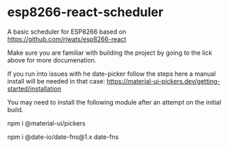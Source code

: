 # esp8266-react-scheduler
A basic scheduler for ESP8266 based on https://github.com/rjwats/esp8266-react

Make sure you are familiar with building the project by going to the lick above for more documenation.

If you run into issues with he date-picker follow the steps here a manual install will be needed in that case:
https://material-ui-pickers.dev/getting-started/installation

You may need to install the following module after an attempt on the initial build.
<p>npm i @material-ui/pickers
<p>npm i @date-io/date-fns@1.x date-fns
